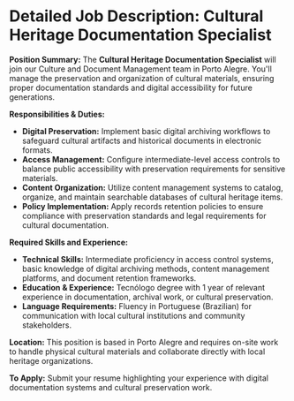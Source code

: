 # Detailed Job Description: Cultural Heritage Documentation Specialist

**Position Summary:**
The **Cultural Heritage Documentation Specialist** will join our Culture and Document Management team in Porto Alegre. You'll manage the preservation and organization of cultural materials, ensuring proper documentation standards and digital accessibility for future generations.

**Responsibilities & Duties:**
- **Digital Preservation:** Implement basic digital archiving workflows to safeguard cultural artifacts and historical documents in electronic formats.
- **Access Management:** Configure intermediate-level access controls to balance public accessibility with preservation requirements for sensitive materials.
- **Content Organization:** Utilize content management systems to catalog, organize, and maintain searchable databases of cultural heritage items.
- **Policy Implementation:** Apply records retention policies to ensure compliance with preservation standards and legal requirements for cultural documentation.

**Required Skills and Experience:**
- **Technical Skills:** Intermediate proficiency in access control systems, basic knowledge of digital archiving methods, content management platforms, and document retention frameworks.
- **Education & Experience:** Tecnólogo degree with 1 year of relevant experience in documentation, archival work, or cultural preservation.
- **Language Requirements:** Fluency in Portuguese (Brazilian) for communication with local cultural institutions and community stakeholders.

**Location:**
This position is based in Porto Alegre and requires on-site work to handle physical cultural materials and collaborate directly with local heritage organizations.

**To Apply:**
Submit your resume highlighting your experience with digital documentation systems and cultural preservation work.
